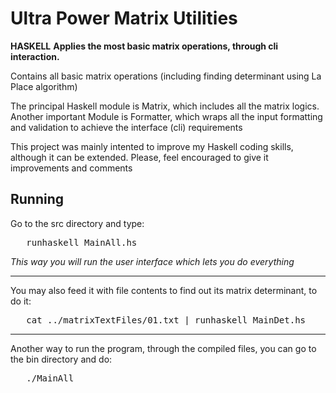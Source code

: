 Ultra Power Matrix Utilities
======
<strong style="text-align: right;">HASKELL</strong>
<strong>Applies the most basic matrix operations, through cli interaction.</strong>

<p>Contains all basic matrix operations (including finding determinant using La Place algorithm)<p>
<p>The principal Haskell module is Matrix, which includes all the matrix logics.
   Another important Module is Formatter, which wraps all the input formatting and validation to 
   achieve the interface (cli) requirements</p>
<p>This project was mainly intented to improve my Haskell coding skills, although it can be extended. 
   Please, feel encouraged to give it improvements and comments</p>

<h2>Running</h2>
<p>Go to the src directory and type: </p>
<pre>	runhaskell MainAll.hs</pre>
<p><em>This way you will run the user interface which lets you do everything</em></p>
<hr>
<p>You may also feed it with file contents to find out its matrix determinant, to do it: </p>
<pre>	cat ../matrixTextFiles/01.txt | runhaskell MainDet.hs</pre>
<hr>
<p>Another way to run the program, through the compiled files, you can go to the bin directory and do: </p>
<pre>	./MainAll</pre>

